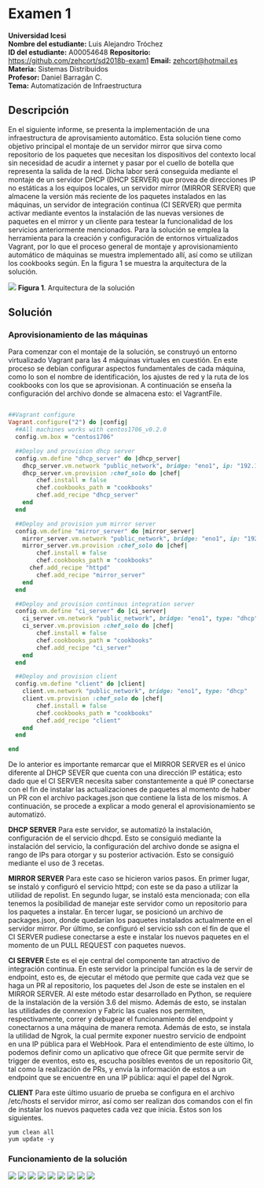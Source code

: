 # Examen 1
**Universidad Icesi**  
**Nombre del estudiante:** Luis Alejandro Tróchez  
**ID del estudiante:** A00054648
**Repositorio:** https://github.com/zehcort/sd2018b-exam1
**Email:** zehcort@hotmail.es  
**Materia:** Sistemas Distribuidos    
**Profesor:** Daniel Barragán C.  
**Tema:** Automatización de Infraestructura 


## Descripción
En el siguiente informe, se presenta la implementación de una infraestructura de aprovisamiento automático. Esta solución tiene como objetivo principal el montaje de un servidor mirror que sirva como repositorio de los paquetes que necesitan los dispositivos del contexto local sin necesidad de acudir a internet y pasar por el cuello de botella que representa la salida de la red. Dicha labor será conseguida mediante el montaje de un servidor DHCP (DHCP SERVER) que provea de direcciones IP no estáticas a los equipos locales, un servidor mirror (MIRROR SERVER) que almacene la versión más reciente de los paquetes instalados en las máquinas, un servidor de integración continua (CI SERVER) que permita activar mediante eventos la instalación de las nuevas versiones de paquetes en el mirror y un cliente para testear la funcionalidad de los servicios anteriormente mencionados. Para la solución se emplea la herramienta para la creación y configuración de entornos virtualizados Vagrant, por lo que el proceso general de montaje y aprovisionamiento automático de máquinas se muestra implementado allí, así como se utilizan los cookbooks según. En la figura 1 se muestra la arquitectura de la solución.

![][0]
**Figura 1**. Arquitectura de la solución


## Solución

### Aprovisionamiento de las máquinas

Para comenzar con el montaje de la solución, se construyó un entorno virtualizado Vagrant para las 4 máquinas virtuales en cuestión. En este proceso se debían configurar aspectos fundamentales de cada máquina, como lo son el nombre de identificación, los ajustes de red y la ruta de los cookbooks con los que se aprovisionan. A continuación se enseña la configuración del archivo donde se almacena esto: el VagrantFile.

```ruby

##Vagrant configure
Vagrant.configure("2") do |config|
  ##All machines works with centos1706_v0.2.0
  config.vm.box = "centos1706"

  ##Deploy and provision dhcp server
  config.vm.define "dhcp_server" do |dhcp_server|
    dhcp_server.vm.network "public_network", bridge: "eno1", ip: "192.168.190.32", netmask: "255.255.255.0"
    dhcp_server.vm.provision :chef_solo do |chef|
    	chef.install = false
    	chef.cookbooks_path = "cookbooks"
	    chef.add_recipe "dhcp_server"
  	end
  end

  ##Deploy and provision yum mirror server
  config.vm.define "mirror_server" do |mirror_server|
    mirror_server.vm.network "public_network", bridge: "eno1", ip: "192.168.190.33", netmask: "255.255.255.0"
    mirror_server.vm.provision :chef_solo do |chef|
    	chef.install = false
    	chef.cookbooks_path = "cookbooks"
      chef.add_recipe "httpd"
	    chef.add_recipe "mirror_server"
  	end
  end

  ##Deploy and provision continous integration server
  config.vm.define "ci_server" do |ci_server|
    ci_server.vm.network "public_network", bridge: "eno1", type: "dhcp"
    ci_server.vm.provision :chef_solo do |chef|
    	chef.install = false
    	chef.cookbooks_path = "cookbooks"
	    chef.add_recipe "ci_server"
  	end
  end

  ##Deploy and provision client
  config.vm.define "client" do |client|
    client.vm.network "public_network", bridge: "eno1", type: "dhcp"
    client.vm.provision :chef_solo do |chef|
    	chef.install = false
    	chef.cookbooks_path = "cookbooks"
	    chef.add_recipe "client"
  	end
  end

end


```
De lo anterior es importante remarcar que el MIRROR SERVER es el único diferente al DHCP SEVER que cuenta con una dirección IP estática; esto dado que el CI SERVER necesita saber constantemente a qué IP conectarse con el fin de instalar las actualizaciones de paquetes al momento de haber un PR con el archivo packages.json que contiene la lista de los mismos. A continuación, se procede a explicar a modo general el aprovisionamiento se automatizó.

**DHCP SERVER**
Para este servidor, se automatizó la instalación, configuración de el servicio dhcpd. Esto se consiguió mediante la instalación del servicio, la configuración del archivo donde se asigna el rango de IPs para otorgar y su posterior activación. Esto se consiguió mediante el uso de 3 recetas.

**MIRROR SERVER**
Para este caso se hicieron varios pasos. En primer lugar, se instaló y configuró el servicio httpd; con este se da paso a utilizar la utilidad de repolist. En segundo lugar, se instaló esta mencionada; con ella tenemos la posibilidad de manejar este servidor como un repositorio para los paquetes a instalar. En tercer lugar, se posicionó un archivo de packages.json, donde quedarían los paquetes instalados actualmente en el servidor mirror. Por último, se configuró el servicio ssh con el fin de que el CI SERVER pudiese conectarse a este e instalar los nuevos paquetes en el momento de un PULL REQUEST con paquetes nuevos.

**CI SERVER**
Este es el eje central del componente tan atractivo de integración continua. En este servidor la principal función es la de servir de endpoint, esto es, de ejecutar el método que permite que cada vez que se haga un PR al repositorio, los paquetes del Json de este se instalen en el MIRROR SERVER. Al este método estar desarrollado en Python, se requiere de la instalación de la versión 3.6 del mismo. Además de esto, se instalan las utilidades de connexion y Fabric las cuales nos permiten, respectivamente, correr y debugear el funcionamiento del endpoint y conectarnos a una máquina de manera remota. Además de esto, se instala la utilidad de Ngrok, la cual permite exponer nuestro servicio de endpoint en una IP pública para el WebHook. Para el entendimiento de este último, lo podemos definir como un aplicativo que ofrece Git que permite servir de trigger de eventos, esto es, escucha posibles eventos de un repositorio Git, tal como la realización de PRs, y envía la información de estos a un endpoint que se encuentre en una IP pública: aquí el papel del Ngrok.


**CLIENT**
Para este último usuario de prueba se configura en el archivo /etc/hosts el servidor mirror, así como ser realizan dos comandos con el fin de instalar los nuevos paquetes cada vez que inicia. Estos son los siguientes.


```
yum clean all
yum update -y
``` 

### Funcionamiento de la solución


![][1]
![][2]
![][3]
![][4]
![][5]
![][6]
![][7]
![][8]
![][9]






[0]: images/0.png
[1]: images/1.png
[2]: images/2.png
[3]: images/3.png
[4]: images/4.png
[5]: images/5.png
[6]: images/6.png
[7]: images/7.png
[8]: images/8.png
[9]: images/9.png







